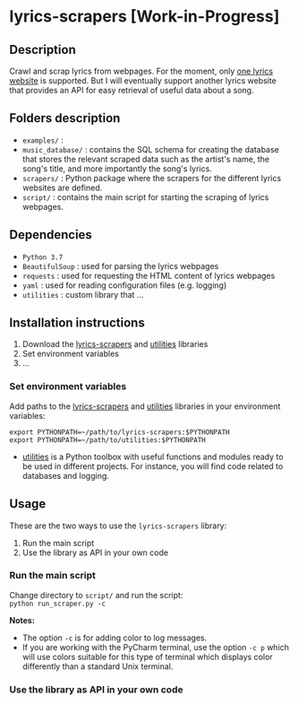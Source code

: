 # lyrics-scrapers [Work-in-Progress]
## Description
Crawl and scrap lyrics from webpages. For the moment, only 
[one lyrics website](https://bit.ly/2k5r0SX) is supported. But I will 
eventually support another lyrics website that provides an API for easy 
retrieval of useful data about a song.

## Folders description
* `examples/` : 
* `music_database/` : contains the SQL schema for creating the database that 
stores the relevant scraped data such as the artist's name, the song's title, 
and more importantly the song's lyrics.
* `scrapers/` : Python package where the scrapers for the different lyrics 
websites are defined.
* `script/` : contains the main script for starting the scraping of lyrics
webpages.

## Dependencies
* `Python 3.7`
* `BeautifulSoup` : used for parsing the lyrics webpages
* `requests` : used for requesting the HTML content of lyrics webpages
* `yaml` : used for reading configuration files (e.g. logging)
* `utilities` : custom library that ...

## Installation instructions
1. Download the [lyrics-scrapers](https://github.com/raul23/lyrics-scrapers) 
and [utilities](https://github.com/raul23/utilities) libraries
1. Set environment variables
1. ...
### Set environment variables
Add paths to the [lyrics-scrapers](https://github.com/raul23/lyrics-scrapers) 
and [utilities](https://github.com/raul23/utilities) libraries in your environment 
variables:
```commandline
export PYTHONPATH=~/path/to/lyrics-scrapers:$PYTHONPATH
export PYTHONPATH=~/path/to/utilities:$PYTHONPATH
``` 
* [utilities](https://github.com/raul23/utilities) is a Python toolbox with 
useful functions and modules ready to be used in different projects. For 
instance, you will find code related to databases and logging.

## Usage
These are the two ways to use the `lyrics-scrapers` library:
1. Run the main script 
1. Use the library as API in your own code

### Run the main script
Change directory to `script/` and run the script:  
`python run_scraper.py -c`

**Notes:**
* The option `-c` is for adding color to log messages. 
* If you are working with the PyCharm terminal, use the option `-c p` which 
will use colors suitable for this type of terminal which displays color 
differently than a standard Unix terminal.

### Use the library as API in your own code
